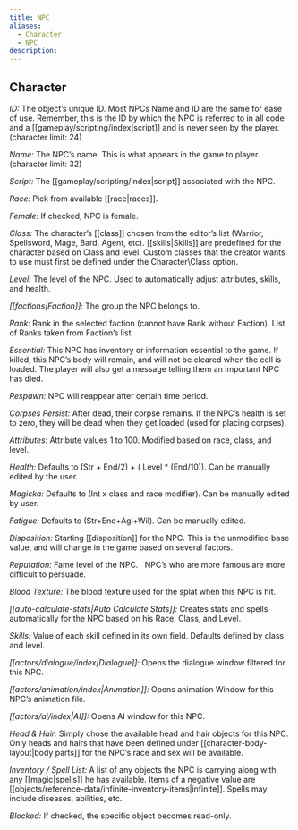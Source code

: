 ```yaml
---
title: NPC
aliases:
  - Character
  - NPC
description:
---
```

## Character 

_ID:_ The object’s unique ID. Most NPCs Name and ID are the same for ease of use. Remember, this is the ID by which the NPC is referred to in all code and a [[gameplay/scripting/index|script]] and is never seen by the player. (character limit: 24)

_Name:_ The NPC’s name. This is what appears in the game to player. (character limit: 32)

_Script:_ The [[gameplay/scripting/index|script]] associated with the NPC.

_Race:_ Pick from available [[race|races]].

_Female_: If checked, NPC is female.

_Class:_ The character’s [[class]] chosen from the editor’s list (Warrior, Spellsword, Mage, Bard, Agent, etc). [[skills|Skills]] are predefined for the character based on Class and level. Custom classes that the creator wants to use must first be defined under the Character\\Class option.

_Level:_ The level of the NPC. Used to automatically adjust attributes, skills, and health.

_[[factions|Faction]]:_ The group the NPC belongs to.

_Rank:_ Rank in the selected faction (cannot have Rank without Faction). List of Ranks taken from Faction’s list.

_Essential:_ This NPC has inventory or information essential to the game. If killed, this NPC’s body will remain, and will not be cleared when the cell is loaded. The player will also get a message telling them an important NPC has died.

_Respawn:_ NPC will reappear after certain time period.

_Corpses Persist:_ After dead, their corpse remains. If the NPC’s health is set to zero, they will be dead when they get loaded (used for placing corpses).

_Attributes_: Attribute values 1 to 100. Modified based on race, class, and level.

_Health:_ Defaults to (Str + End/2) + ( Level \* (End/10)). Can be manually edited by the user.

_Magicka:_ Defaults to (Int x class and race modifier). Can be manually edited by user.

_Fatigue:_ Defaults to (Str+End+Agi+Wil). Can be manually edited.

_Disposition:_ Starting [[disposition]] for the NPC. This is the unmodified base value, and will change in the game based on several factors.

_Reputation:_ Fame level of the NPC. &nbsp; NPC’s who are more famous are more difficult to persuade.

_Blood Texture:_ The blood texture used for the splat when this NPC is hit.

_[[auto-calculate-stats|Auto Calculate Stats]]:_ Creates stats and spells automatically for the NPC based on his Race, Class, and Level.

_Skills:_ Value of each skill defined in its own field. Defaults defined by class and level.

_[[actors/dialogue/index|Dialogue]]:_ Opens the dialogue window filtered for this NPC.

_[[actors/animation/index|Animation]]:_ Opens animation Window for this NPC’s animation file.

_[[actors/ai/index|AI]]:_ Opens AI window for this NPC.

_Head \& Hair:_ Simply chose the available head and hair objects for this NPC. Only heads and hairs that have been defined under [[character-body-layout|body parts]] for the NPC’s race and sex will be available.

_Inventory / Spell List:_ A list of any objects the NPC is carrying along with any [[magic|spells]] he has available. Items of a negative value are [[objects/reference-data/infinite-inventory-items|infinite]]. Spells may include diseases, abilities, etc.

_Blocked:_ If checked, the specific object becomes read-only.
